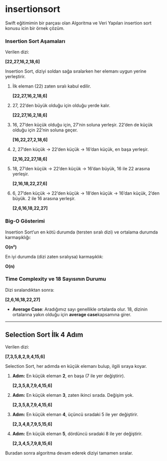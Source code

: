 # insertionsort
Swift eğitimimin bir parçası olan Algoritma ve Veri Yapıları insertion sort konusu icin bir örnek çözüm.


### **Insertion Sort Aşamaları**

Verilen dizi:

**[22,27,16,2,18,6]**

Insertion Sort, diziyi soldan sağa sıralarken her elemanı uygun yerine yerleştirir.

1. İlk eleman (22) zaten sıralı kabul edilir.
    
    **[22,27,16,2,18,6]**
    
2. 27, 22’den büyük olduğu için olduğu yerde kalır.
    
    **[22,27,16,2,18,6]**
    
3. 16, 27’den küçük olduğu için, 27’nin soluna yerleşir. 22’den de küçük olduğu için 22’nin soluna geçer.
    
    **[16,22,27,2,18,6]**
    
4. 2, 27’den küçük → 22’den küçük → 16’dan küçük, en başa yerleşir.
    
    **[2,16,22,27,18,6]**
    
5. 18, 27’den küçük → 22’den küçük → 16’dan büyük, 16 ile 22 arasına yerleşir.
    
    **[2,16,18,22,27,6]**
    
6. 6, 27’den küçük → 22’den küçük → 18’den küçük → 16’dan küçük, 2’den büyük. 2 ile 16 arasına yerleşir.
    
    **[2,6,16,18,22,27]**
    

### **Big-O Gösterimi**

Insertion Sort’un en kötü durumda (tersten sıralı dizi) ve ortalama durumda karmaşıklığı:

**O(n²)**

En iyi durumda (dizi zaten sıralıysa) karmaşıklık:

**O(n)**

### **Time Complexity ve 18 Sayısının Durumu**

Dizi sıralandıktan sonra:

**[2,6,16,18,22,27]**

- **Average Case**: Aradığımız sayı genellikle ortalarda olur. 18, dizinin ortalarına yakın olduğu için **average case**kapsamına girer.

---

## **Selection Sort İlk 4 Adım**

Verilen dizi:

**[7,3,5,8,2,9,4,15,6]**

Selection Sort, her adımda en küçük elemanı bulup, ilgili sıraya koyar.

1. **Adım:** En küçük eleman **2**, en başa (7 ile yer değiştirir).
    
    **[2,3,5,8,7,9,4,15,6]**
    
2. **Adım:** En küçük eleman **3**, zaten ikinci sırada. Değişim yok.
    
    **[2,3,5,8,7,9,4,15,6]**
    
3. **Adım:** En küçük eleman **4**, üçüncü sıradaki 5 ile yer değiştirir.
    
    **[2,3,4,8,7,9,5,15,6]**
    
4. **Adım:** En küçük eleman **5**, dördüncü sıradaki 8 ile yer değiştirir.
    
    **[2,3,4,5,7,9,8,15,6]**
    

Buradan sonra algoritma devam ederek diziyi tamamen sıralar.
